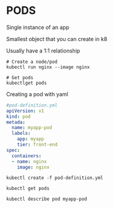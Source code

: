 # PODS

Single instance of an app

Smallest object that you can create in k8

Usually have a 1:1 relationship


```
# Create a node/pod
kubectl run nginx --image nginx

# Get pods 
kubectlget pods
```

Creating a pod with yaml

```YAML
#pod-definition.yml
apiVersion: v1
kind: pod
metada: 
  name: myapp-pod
  labels: 
    app: myapp
    tier: front-end
spec:
  containers:
  - name: nginx
    image: nginx
```

```SHELL
kubectl create -f pod-definition.yml

kubectl get pods

kubectl describe pod myapp-pod
```